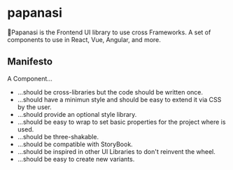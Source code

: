 # papanasi

🥯Papanasi is the Frontend UI library to use cross Frameworks. A set of components to use in React, Vue, Angular, and more.

## Manifesto

A Component...
* ...should be cross-libraries but the code should be written once.
* ...should have a minimun style and should be easy to extend it via CSS by the user.
* ...should provide an optional style library.
* ...should be easy to wrap to set basic properties for the project where is used.
* ...should be three-shakable.
* ...should be compatible with StoryBook.
* ...should be inspired in other UI Libraries to don't reinvent the wheel.
* ...should be easy to create new variants.
